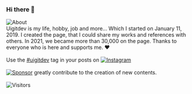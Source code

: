 ### Hi there 👋

![About](https://img.shields.io/badge/About-uigitdev-grightgreen)</br>
Uigitdev is my life, hobby, job and more... Which I started on January 11, 2019. I created the page, that I could share my works and references with others. In 2021, we became more than 30,000 on the page. Thanks to everyone who is here and supports me. ❤️
<br/><br/>
Use the <a name="tag" href="https://www.instagram.com/explore/tags/uigitdev/">#uigitdev</a> tag in your posts on [![Instagram](https://img.shields.io/badge/Instagram-grightgreen?logo=Instagram&logoColor=grightgreen&labelColor=black)](https://www.instagram.com/uigitdev/)
<br/><br/>
[![Sponsor](https://img.shields.io/badge/Sponsor-CodersRank-blue)](https://codersrank.io/) greatly contribute to the creation of new contents.
<br/><br/>
![Visitors](https://visitor-badge.glitch.me/badge?page_id=uigitdev) 
